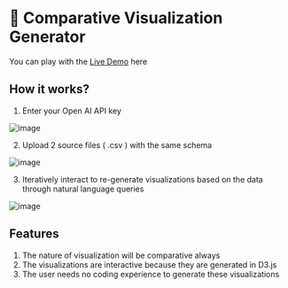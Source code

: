 # 🎨 Comparative Visualization Generator

You can play with the [Live Demo](https://chatbotv01.streamlit.app/) here

## How it works?

1. Enter your Open AI API key

![image](https://github.com/user-attachments/assets/2c155ed8-7baf-47fb-af20-f008433a6453)

2. Upload 2 source files ( .csv ) with the same schema

![image](https://github.com/user-attachments/assets/ef1434bc-f8c3-4292-8746-8cc5972f9fbf)

3. Iteratively interact to re-generate visualizations based on the data through natural language queries

![image](https://github.com/user-attachments/assets/6e544d91-8a5b-4a70-b944-e18e9c6de149)

## Features

1. The nature of visualization will be comparative always
2. The visualizations are interactive because they are generated in D3.js
3. The user needs no coding experience to generate these visualizations
